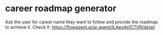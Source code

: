 # career roadmap generator
Ask the user for career name they want to follow and provide the roadmap to achieve it.
Check it: https://flowagent.ai/ai-agent/ILAex4p1C7VR/detail
